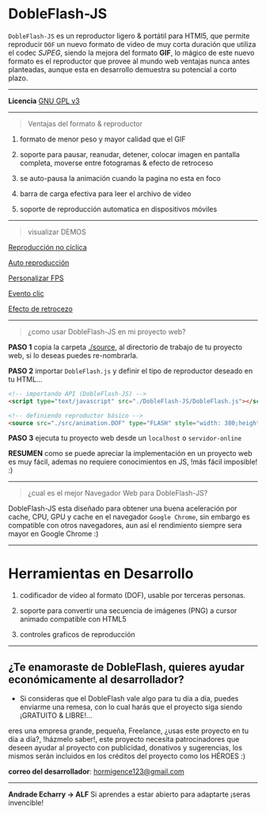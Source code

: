 
DobleFlash-JS
=============

`DobleFlash-JS` es un reproductor ligero & portátil para HTMl5, que permite reproducir `DOF` un nuevo formato de video de muy corta duración que utiliza el codec *SJPEG*, siendo la mejora del formato **GIF**, lo mágico de este nuevo formato es el reproductor que provee al mundo web ventajas nunca antes planteadas, aunque esta en desarrollo demuestra su potencial a corto plazo.

---

**Licencia** [GNU GPL v3](http://www.gnu.org/licenses)

---

> Ventajas del formato & reproductor

1. formato de menor peso y mayor calidad que el GIF

2. soporte para pausar, reanudar, detener, colocar imagen en pantalla completa, moverse entre fotogramas & efecto de retroceso

3. se auto-pausa la animación cuando la pagina no esta en foco

4. barra de carga efectiva para leer el archivo de video

5. soporte de reproducción automatica en dispositivos móviles

---

> visualizar DEMOS

[Reproducción no cíclica](https://sunfurthanos.github.io/DobleFlash-JS/samples/1.basico.html)

[Auto reproducción](https://sunfurthanos.github.io/DobleFlash-JS/samples/2.auto-play.html)

[Personalizar FPS](https://sunfurthanos.github.io/DobleFlash-JS/samples/3.custom_FPS.html)

[Evento clic](https://sunfurthanos.github.io/DobleFlash-JS/samples/4.event_click.html)

[Efecto de retrocezo](https://sunfurthanos.github.io/DobleFlash-JS/samples/5.%20efecto%20de%20retrocezo.html)

---

> ¿como usar DobleFlash-JS en mi proyecto web?

**PASO 1** copia la carpeta [./source](source), al directorio de trabajo de tu proyecto web, si lo deseas puedes re-nombrarla.

**PASO 2** importar `DobleFlash.js` y definir el tipo de reproductor deseado en tu HTML...

```html
<!-- importando API (DobleFlash-JS) -->
<script type="text/javascript" src="./DobleFlash-JS/DobleFlash.js"></script>

<!-- definiendo reproductor básico -->
<source src="./src/animation.DOF" type="FLASH" style="width: 380;height: 200">
```

**PASO 3** ejecuta tu proyecto web desde un `localhost` o `servidor-online`

**RESUMEN** como se puede apreciar la implementación en un proyecto web es muy fácil, ademas no requiere conocimientos en JS, !más fácil imposible! :)

---

> ¿cual es el mejor Navegador Web para DobleFlash-JS?

DobleFlash-JS esta diseñado para obtener una buena aceleración por cache, CPU, GPU y cache en el navegador `Google Chrome`, sin embargo es compatible con otros navegadores, aun así el rendimiento siempre sera mayor en Google Chrome :)

---

# Herramientas en Desarrollo

1. codificador de video al formato (DOF), usable por terceras personas.

2. soporte para convertir una secuencia de imágenes (PNG) a cursor animado compatible con HTML5

3. controles graficos de reproducción

---

## ¿Te enamoraste de DobleFlash, quieres ayudar económicamente al desarrollador?

- Si consideras que el DobleFlash vale algo para tu día a día, puedes enviarme una remesa,
con lo cual harás que el proyecto siga siendo ¡GRATUITO & LIBRE!...

eres una empresa grande, pequeña, Freelance, ¿usas este proyecto en tu día a día?, !házmelo saber!, este proyecto necesita patrocinadores que deseen ayudar al proyecto con publicidad, donativos y sugerencias, los mismos serán incluidos en los créditos del proyecto como los HÉROES :)

**correo del desarrollador**: hormigence123@gmail.com

---

**Andrade Echarry -> ALF** Si aprendes a estar abierto para adaptarte ¡seras invencible!
